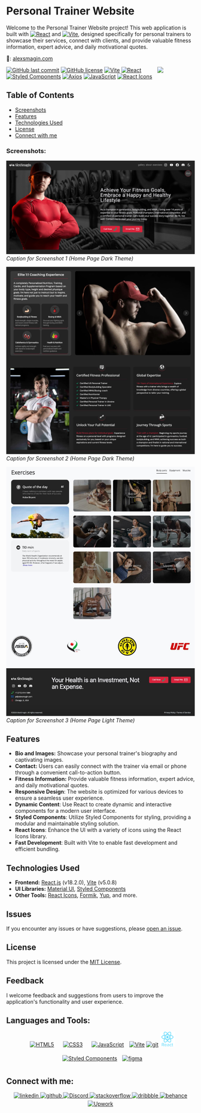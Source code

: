 # Personal Trainer Website

Welcome to the Personal Trainer Website project! This web application is built with [![React](https://img.shields.io/badge/React-18.2.0-51CAEF.svg)](https://reactjs.org/) and [![Vite](https://img.shields.io/badge/Vite-5.0.8-6868F2)](https://vitejs.dev/), designed specifically for personal trainers to showcase their services, connect with clients, and provide valuable fitness information, expert advice, and daily motivational quotes.

🔗: [alexsmagin.com](https://alexsmagin.com)

<img align="right" src="https://media.giphy.com/media/du3J3cXyzhj75IOgvA/giphy.gif" width="100"/>

[![GitHub last commit](https://img.shields.io/github/last-commit/Alexandrbig1/personal-trainer)](https://github.com/Alexandrbig1/personal-trainer/commits/main)
[![GitHub license](https://img.shields.io/github/license/Alexandrbig1/personal-trainer)](https://github.com/Alexandrbig1/personal-trainer/blob/main/LICENSE)
[![Vite](https://img.shields.io/badge/Vite-5.0.8-6868F2)](https://vitejs.dev/)
[![React](https://img.shields.io/badge/React-18.2.0-51CAEF.svg)](https://reactjs.org/)
[![Styled Components](https://img.shields.io/badge/Styled_Components-6.1.6-D664C0.svg)](https://styled-components.com/)
[![Axios](https://img.shields.io/badge/Axios-1.6.4-5300D8.svg)](https://github.com/axios/axios)
[![JavaScript](https://img.shields.io/badge/JavaScript-Latest-EAD319.svg)](https://developer.mozilla.org/en-US/docs/Web/JavaScript)
[![React Icons](https://img.shields.io/badge/React_Icons-4.12.0-E10051.svg)](https://react-icons.github.io/react-icons/)

## Table of Contents

- [Screenshots](#screenshots)
- [Features](#features)
- [Technologies Used](#technologies-used)
- [License](#license)
- [Connect with me](#connect-with-me)

### Screenshots:

![Task Pro App](/public/images/screenshots/personaltrainer.jpg) _Caption for Screenshot 1
(Home Page Dark Theme)_

![Task Pro App](/public/images/screenshots/personaltrainer2.jpg) _Caption for Screenshot 2
(Home Page Dark Theme)_

![Task Pro App](/public/images/screenshots/personaltrainer3.jpg) _Caption for Screenshot 3
(Home Page Light Theme)_

## Features

- **Bio and Images:** Showcase your personal trainer's biography and captivating images.
- **Contact:** Users can easily connect with the trainer via email or phone through a convenient call-to-action button.
- **Fitness Information:** Provide valuable fitness information, expert advice, and daily motivational quotes.
- **Responsive Design**: The website is optimized for various devices to ensure a seamless user experience.
- **Dynamic Content**: Use React to create dynamic and interactive components for a modern user interface.
- **Styled Components**: Utilize Styled Components for styling, providing a modular and maintainable styling solution.
- **React Icons**: Enhance the UI with a variety of icons using the React Icons library.
- **Fast Development**: Built with Vite to enable fast development and efficient bundling.

## Technologies Used

- **Frontend:** [React.js](https://reactjs.org/) (v18.2.0), [Vite](https://vitejs.dev/) (v5.0.8)
- **UI Libraries:** [Material UI](https://mui.com/), [Styled Components](https://styled-components.com/)
- **Other Tools:** [React Icons](https://react-icons.github.io/react-icons/), [Formik](https://formik.org/), [Yup](https://github.com/jquense/yup), and more.

## Issues

If you encounter any issues or have suggestions, please
[open an issue](https://github.com/Alexandrbig1/personal-trainer/issues).

## License

This project is licensed under the [MIT License](LICENSE).

## Feedback

I welcome feedback and suggestions from users to improve the application's
functionality and user experience.

## Languages and Tools:

<div align="center">

<a href="https://en.wikipedia.org/wiki/HTML5" target="_blank"><img style="margin: 10px" src="https://profilinator.rishav.dev/skills-assets/html5-original-wordmark.svg" alt="HTML5" height="50" /></a>
<a href="https://www.w3schools.com/css/" target="_blank"><img style="margin: 10px" src="https://profilinator.rishav.dev/skills-assets/css3-original-wordmark.svg" alt="CSS3" height="50" /></a>
<a href="https://www.javascript.com/" target="_blank"><img style="margin: 10px" src="https://profilinator.rishav.dev/skills-assets/javascript-original.svg" alt="JavaScript" height="50" /></a>
<a href="https://vitejs.dev/" target="_blank" rel="noreferrer"><img src="https://raw.githubusercontent.com/danielcranney/readme-generator/main/public/icons/skills/vite-colored.svg" width="36" height="36" alt="Vite" /></a>
<a href="https://git-scm.com/" target="_blank" rel="noreferrer">
<img src="https://www.vectorlogo.zone/logos/git-scm/git-scm-icon.svg" alt="git" width="40" height="40"/></a>
<a href="https://reactjs.org/" target="_blank" rel="noreferrer"> <img src="https://raw.githubusercontent.com/devicons/devicon/master/icons/react/react-original-wordmark.svg" alt="react" width="40" height="40"/></a><a href="https://styled-components.com/" target="_blank"><img style="margin: 10px" src="https://profilinator.rishav.dev/skills-assets/styled-components.png" alt="Styled Components" height="50" /></a>
<a href="https://www.figma.com/" target="_blank" rel="noreferrer"><img src="https://www.vectorlogo.zone/logos/figma/figma-icon.svg" alt="figma" width="40" height="40"/></a>

</div>

## Connect with me:

<div align="center">
<a href="https://linkedin.com/in/alex-smagin29" target="_blank">
<img src=https://img.shields.io/badge/linkedin-%231E77B5.svg?&style=for-the-badge&logo=linkedin&logoColor=white alt=linkedin style="margin-bottom: 5px;" />
</a>
<a href="https://github.com/alexandrbig1" target="_blank">
<img src=https://img.shields.io/badge/github-%2324292e.svg?&style=for-the-badge&logo=github&logoColor=white alt=github style="margin-bottom: 5px;" />
</a>
<a href="https://discord.gg/M89M3v3e" target="_blank">
<img src="https://img.shields.io/badge/discord-%237289DA.svg?&style=for-the-badge&logo=discord&logoColor=white" alt="Discord" style="margin-bottom: 5px;" />
</a>
<a href="https://stackoverflow.com/users/22484161/alex-smagin" target="_blank">
<img src=https://img.shields.io/badge/stackoverflow-%23F28032.svg?&style=for-the-badge&logo=stackoverflow&logoColor=white alt=stackoverflow style="margin-bottom: 5px;" />
</a>
<a href="https://dribbble.com/Alexandrbig1" target="_blank">
<img src=https://img.shields.io/badge/dribbble-%23E45285.svg?&style=for-the-badge&logo=dribbble&logoColor=white alt=dribbble style="margin-bottom: 5px;" />
</a>
<a href="https://www.behance.net/a1126" target="_blank">
<img src=https://img.shields.io/badge/behance-%23191919.svg?&style=for-the-badge&logo=behance&logoColor=white alt=behance style="margin-bottom: 5px;" />
</a>
<a href="https://www.upwork.com/freelancers/~0117da9f9f588056d2" target="_blank">
<img src="https://img.shields.io/badge/upwork-%230077B5.svg?&style=for-the-badge&logo=upwork&logoColor=white&color=%23167B02" alt="Upwork" style="margin-bottom: 5px;" />
</a>
</div>
